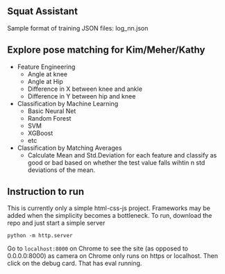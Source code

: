 ## Squat Assistant
Sample format of training JSON files: log_nn.json

## Explore pose matching for Kim/Meher/Kathy
- Feature Engineering
  - Angle at knee
  - Angle at Hip
  - Difference in X between knee and ankle
  - Difference in Y between hip and knee
- Classification by Machine Learning 
  - Basic Neural Net
  - Random Forest
  - SVM
  - XGBoost
  - etc
- Classification by Matching Averages
  - Calculate Mean and Std.Deviation for each feature and classify as good or bad based on whether the test value falls wihtin n            std deviations of the mean. 

## Instruction to run
This is currently only a simple html-css-js project. Frameworks may be added when the simplicity becomes a bottleneck. 
To run, download the repo and just start a simple server 
```
python -m http.server
```

Go to ```localhost:8000``` on Chrome to see the site (as opposed to 0.0.0.0:8000) as camera on Chrome only runs on https or localhost. Then click on the debug card. That has eval running. 


